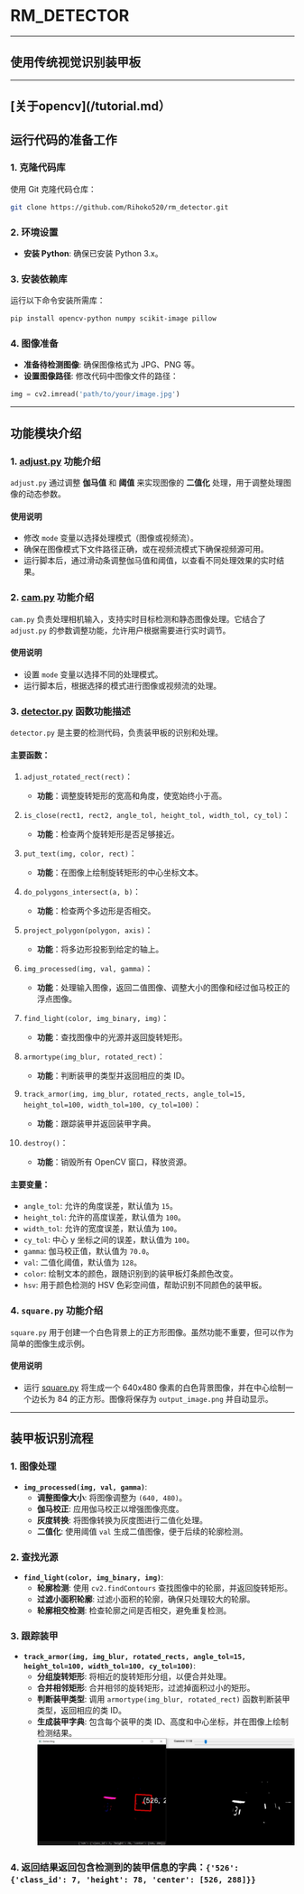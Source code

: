 # RM_DETECTOR

---

## 使用传统视觉识别装甲板
---
[关于opencv](/tutorial.md）
---

## 运行代码的准备工作

### 1. 克隆代码库
使用 Git 克隆代码仓库：
```bash
git clone https://github.com/Rihoko520/rm_detector.git
```

### 2. 环境设置
- **安装 Python**: 确保已安装 Python 3.x。

### 3. 安装依赖库
运行以下命令安装所需库：
```bash
pip install opencv-python numpy scikit-image pillow
```

### 4. 图像准备
- **准备待检测图像**: 确保图像格式为 JPG、PNG 等。
- **设置图像路径**: 修改代码中图像文件的路径：
```python
img = cv2.imread('path/to/your/image.jpg')
```

---

## 功能模块介绍

### 1. [adjust.py](src/adjust.py) 功能介绍
`adjust.py` 通过调整 **伽马值** 和 **阈值** 来实现图像的 **二值化** 处理，用于调整处理图像的动态参数。

#### 使用说明
- 修改 `mode` 变量以选择处理模式（图像或视频流）。
- 确保在图像模式下文件路径正确，或在视频流模式下确保视频源可用。
- 运行脚本后，通过滑动条调整伽马值和阈值，以查看不同处理效果的实时结果。

### 2. [cam.py](src/cam.py) 功能介绍
`cam.py` 负责处理相机输入，支持实时目标检测和静态图像处理。它结合了 `adjust.py` 的参数调整功能，允许用户根据需要进行实时调节。

#### 使用说明
- 设置 `mode` 变量以选择不同的处理模式。
- 运行脚本后，根据选择的模式进行图像或视频流的处理。

### 3. [detector.py](src/detector.py) 函数功能描述
`detector.py` 是主要的检测代码，负责装甲板的识别和处理。

#### 主要函数：
1. `adjust_rotated_rect(rect)`：
   - **功能**：调整旋转矩形的宽高和角度，使宽始终小于高。

2. `is_close(rect1, rect2, angle_tol, height_tol, width_tol, cy_tol)`：
   - **功能**：检查两个旋转矩形是否足够接近。

3. `put_text(img, color, rect)`：
   - **功能**：在图像上绘制旋转矩形的中心坐标文本。

4. `do_polygons_intersect(a, b)`：
   - **功能**：检查两个多边形是否相交。

5. `project_polygon(polygon, axis)`：
   - **功能**：将多边形投影到给定的轴上。

6. `img_processed(img, val, gamma)`：
   - **功能**：处理输入图像，返回二值图像、调整大小的图像和经过伽马校正的浮点图像。

7. `find_light(color, img_binary, img)`：
   - **功能**：查找图像中的光源并返回旋转矩形。

8. `armortype(img_blur, rotated_rect)`：
   - **功能**：判断装甲的类型并返回相应的类 ID。

9. `track_armor(img, img_blur, rotated_rects, angle_tol=15, height_tol=100, width_tol=100, cy_tol=100)`：
   - **功能**：跟踪装甲并返回装甲字典。

10. `destroy()`：
    - **功能**：销毁所有 OpenCV 窗口，释放资源。

#### 主要变量：
- `angle_tol`: 允许的角度误差，默认值为 `15`。
- `height_tol`: 允许的高度误差，默认值为 `100`。
- `width_tol`: 允许的宽度误差，默认值为 `100`。
- `cy_tol`: 中心 y 坐标之间的误差，默认值为 `100`。
- `gamma`: 伽马校正值，默认值为 `70.0`。
- `val`: 二值化阈值，默认值为 `128`。
- `color`: 绘制文本的颜色，跟随识别到的装甲板灯条颜色改变。
- `hsv`: 用于颜色检测的 HSV 色彩空间值，帮助识别不同颜色的装甲板。

### 4. `square.py` 功能介绍
`square.py` 用于创建一个白色背景上的正方形图像。虽然功能不重要，但可以作为简单的图像生成示例。

#### 使用说明
- 运行 [square.py](src/square.py) 将生成一个 640x480 像素的白色背景图像，并在中心绘制一个边长为 84 的正方形。图像将保存为 `output_image.png` 并自动显示。

---

## 装甲板识别流程

### 1. 图像处理
- **`img_processed(img, val, gamma)`**:
  - **调整图像大小**: 将图像调整为 `(640, 480)`。
  - **伽马校正**: 应用伽马校正以增强图像亮度。
  - **灰度转换**: 将图像转换为灰度图进行二值化处理。
  - **二值化**: 使用阈值 `val` 生成二值图像，便于后续的轮廓检测。

### 2. 查找光源
- **`find_light(color, img_binary, img)`**:
  - **轮廓检测**: 使用 `cv2.findContours` 查找图像中的轮廓，并返回旋转矩形。
  - **过滤小面积轮廓**: 过滤小面积的轮廓，确保只处理较大的轮廓。
  - **轮廓相交检测**: 检查轮廓之间是否相交，避免重复检测。

### 3. 跟踪装甲
- **`track_armor(img, img_blur, rotated_rects, angle_tol=15, height_tol=100, width_tol=100, cy_tol=100)`**:
  - **分组旋转矩形**: 将相近的旋转矩形分组，以便合并处理。
  - **合并相邻矩形**: 合并相邻的旋转矩形，过滤掉面积过小的矩形。
  - **判断装甲类型**: 调用 `armortype(img_blur, rotated_rect)` 函数判断装甲类型，返回相应的类 ID。
  - **生成装甲字典**: 包含每个装甲的类 ID、高度和中心坐标，并在图像上绘制检测结果。
![detect_armor](/photo/detect.jpg) 
### 4. 返回结果返回包含检测到的装甲信息的字典：```{'526': {'class_id': 7, 'height': 78, 'center': [526, 288]}}```
